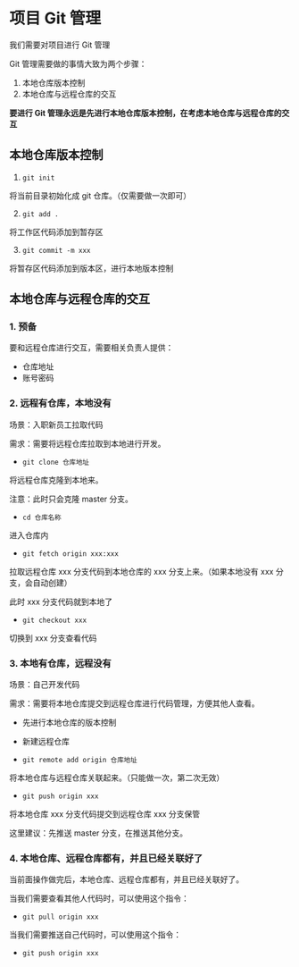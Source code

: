 # 项目 Git 管理

我们需要对项目进行 Git 管理

Git 管理需要做的事情大致为两个步骤：

1. 本地仓库版本控制
2. 本地仓库与远程仓库的交互

**要进行 Git 管理永远是先进行本地仓库版本控制，在考虑本地仓库与远程仓库的交互**

## 本地仓库版本控制

1. `git init`

将当前目录初始化成 git 仓库。（仅需要做一次即可）

2. `git add .`

将工作区代码添加到暂存区

3. `git commit -m xxx`

将暂存区代码添加到版本区，进行本地版本控制

## 本地仓库与远程仓库的交互

### 1. 预备

要和远程仓库进行交互，需要相关负责人提供：

- 仓库地址
- 账号密码

### 2. 远程有仓库，本地没有

场景：入职新员工拉取代码

需求：需要将远程仓库拉取到本地进行开发。

- `git clone 仓库地址`

将远程仓库克隆到本地来。

注意：此时只会克隆 master 分支。

- `cd 仓库名称`

进入仓库内

- `git fetch origin xxx:xxx`

拉取远程仓库 xxx 分支代码到本地仓库的 xxx 分支上来。（如果本地没有 xxx 分支，会自动创建）

此时 xxx 分支代码就到本地了

- `git checkout xxx`

切换到 xxx 分支查看代码

### 3. 本地有仓库，远程没有

场景：自己开发代码

需求：需要将本地仓库提交到远程仓库进行代码管理，方便其他人查看。

- 先进行本地仓库的版本控制

- 新建远程仓库

- `git remote add origin 仓库地址`

将本地仓库与远程仓库关联起来。（只能做一次，第二次无效）

- `git push origin xxx`

将本地仓库 xxx 分支代码提交到远程仓库 xxx 分支保管

这里建议：先推送 master 分支，在推送其他分支。

### 4. 本地仓库、远程仓库都有，并且已经关联好了

当前面操作做完后，本地仓库、远程仓库都有，并且已经关联好了。

当我们需要查看其他人代码时，可以使用这个指令：

- `git pull origin xxx`

当我们需要推送自己代码时，可以使用这个指令：

- `git push origin xxx`

